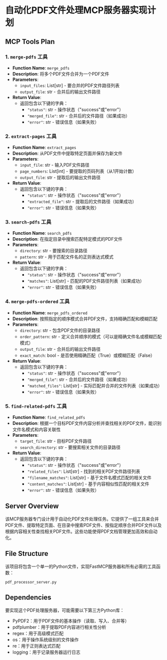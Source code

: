 # 自动化PDF文件处理MCP服务器实现计划

## MCP Tools Plan

### 1. `merge-pdfs` 工具
- **Function Name**: `merge_pdfs`
- **Description**: 将多个PDF文件合并为一个PDF文件
- **Parameters**:
  - `input_files`: List[str] - 要合并的PDF文件路径列表
  - `output_file`: str - 合并后的输出文件路径
- **Return Value**: 
  - 返回包含以下键的字典：
    - `"status"`: str - 操作状态（"success"或"error"）
    - `"merged_file"`: str - 合并后的文件路径（如果成功）
    - `"error"`: str - 错误信息（如果失败）

### 2. `extract-pages` 工具
- **Function Name**: `extract_pages`
- **Description**: 从PDF文件中提取特定页面并保存为新文件
- **Parameters**:
  - `input_file`: str - 输入PDF文件路径
  - `page_numbers`: List[int] - 要提取的页码列表（从1开始计数）
  - `output_file`: str - 提取后的输出文件路径
- **Return Value**: 
  - 返回包含以下键的字典：
    - `"status"`: str - 操作状态（"success"或"error"）
    - `"extracted_file"`: str - 提取后的文件路径（如果成功）
    - `"error"`: str - 错误信息（如果失败）

### 3. `search-pdfs` 工具
- **Function Name**: `search_pdfs`
- **Description**: 在指定目录中搜索匹配特定模式的PDF文件
- **Parameters**:
  - `directory`: str - 要搜索的目录路径
  - `pattern`: str - 用于匹配文件名的正则表达式模式
- **Return Value**: 
  - 返回包含以下键的字典：
    - `"status"`: str - 操作状态（"success"或"error"）
    - `"matches"`: List[str] - 匹配的PDF文件路径列表（如果成功）
    - `"error"`: str - 错误信息（如果失败）

### 4. `merge-pdfs-ordered` 工具
- **Function Name**: `merge_pdfs_ordered`
- **Description**: 按照指定的顺序模式合并PDF文件，支持精确匹配和模糊匹配
- **Parameters**:
  - `directory`: str - 包含PDF文件的目录路径
  - `order_pattern`: str - 定义合并顺序的模式（可以是精确文件名或模糊匹配模式）
  - `output_file`: str - 合并后的输出文件路径
  - `exact_match`: bool - 是否使用精确匹配（True）或模糊匹配（False）
- **Return Value**: 
  - 返回包含以下键的字典：
    - `"status"`: str - 操作状态（"success"或"error"）
    - `"merged_file"`: str - 合并后的文件路径（如果成功）
    - `"matched_files"`: List[str] - 实际匹配并合并的文件列表（如果成功）
    - `"error"`: str - 错误信息（如果失败）

### 5. `find-related-pdfs` 工具
- **Function Name**: `find_related_pdfs`
- **Description**: 根据一个目标PDF文件内容分析并查找相关的PDF文件，能识别文件名模式和内容关联性
- **Parameters**:
  - `target_file`: str - 目标PDF文件路径
  - `search_directory`: str - 要搜索相关文件的目录路径
- **Return Value**: 
  - 返回包含以下键的字典：
    - `"status"`: str - 操作状态（"success"或"error"）
    - `"related_files"`: List[str] - 找到的相关PDF文件路径列表
    - `"filename_matches"`: List[str] - 基于文件名模式匹配的相关文件
    - `"content_matches"`: List[str] - 基于内容相似性匹配的相关文件
    - `"error"`: str - 错误信息（如果失败）

## Server Overview
该MCP服务器专门设计用于自动化PDF文件处理任务。它提供了一组工具来合并PDF文件、提取特定页面、在目录中搜索PDF文件、按指定顺序合并PDF文件以及根据内容相关性查找相关PDF文件。这些功能使得PDF文档管理更加高效和自动化。

## File Structure
该项目将包含一个单一的Python文件，实现FastMCP服务器和所有必需的工具函数：
```
pdf_processor_server.py
```

## Dependencies
要实现这个PDF处理服务器，可能需要以下第三方Python库：
- PyPDF2：用于PDF文件的基本操作（读取、写入、合并等）
- pdfplumber：用于提取PDF内容进行相关性分析
- regex：用于高级模式匹配
- os：用于操作系统级别的文件操作
- re：用于正则表达式匹配
- logging：用于记录服务器运行日志
